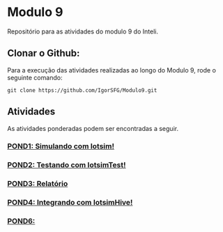# Modulo 9
Repositório para as atividades do modulo 9 do Inteli.

## Clonar o Github:
Para a execução das atividades realizadas ao longo do Modulo 9, rode o seguinte comando:
```
git clone https://github.com/IgorSFG/Modulo9.git
```

## Atividades
As atividades ponderadas podem ser encontradas a seguir.

### [POND1: Simulando com Iotsim!](https://github.com/IgorSFG/Modulo9/tree/main/src/pond1)

### [POND2: Testando com IotsimTest!](https://github.com/IgorSFG/Modulo9/tree/main/src/pond2)

### [POND3: Relatório](https://github.com/IgorSFG/Modulo9/tree/main/src/pond3)

### [POND4: Integrando com IotsimHive!](https://github.com/IgorSFG/Modulo9/tree/main/src/pond4)

### [POND6: ](https://github.com/IgorSFG/Modulo9/tree/main/src/pond6)
